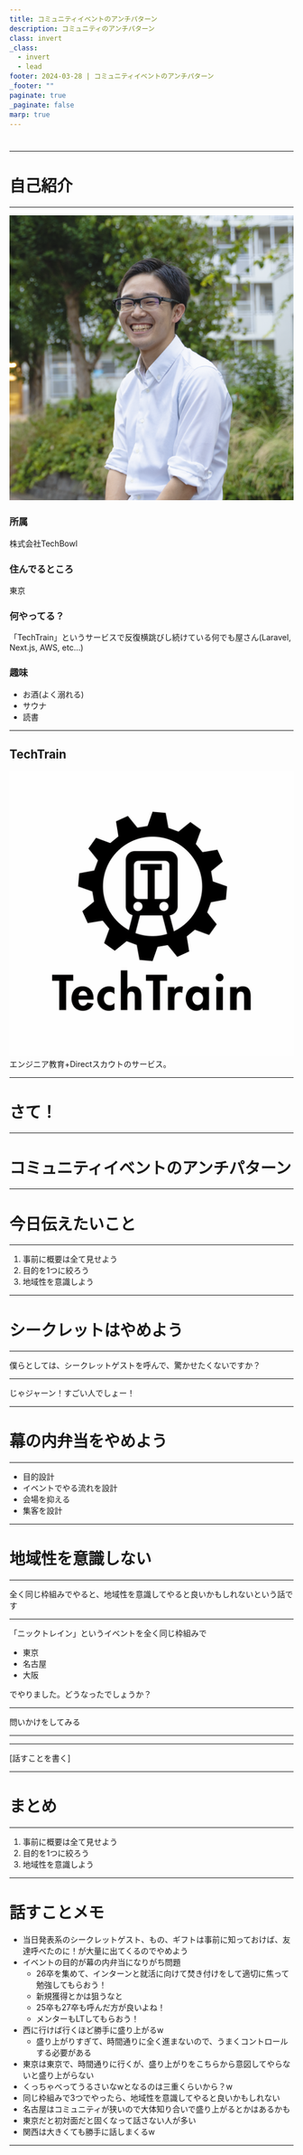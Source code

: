 ```yaml
---
title: コミュニティイベントのアンチパターン
description: コミュニティのアンチパターン
class: invert
_class:
  - invert
  - lead
footer: 2024-03-28 | コミュニティイベントのアンチパターン
_footer: ""
paginate: true
_paginate: false
marp: true
---
```


<!-- https://qiita.com/takeshisakuma/items/5a61e6eac123d28602fb -->
#

---

<!-- _class: lead -->
<!-- _footer: "" -->
<!-- _paginate: "" -->

# 自己紹介

---

![bg left:30% 80%](images/profile_up_minify.png)

### 所属

株式会社TechBowl

### 住んでるところ

東京

### 何やってる？

「TechTrain」というサービスで反復横跳びし続けている何でも屋さん(Laravel, Next.js, AWS, etc...)

### 趣味

 - お酒(よく溺れる)
 - サウナ
 - 読書

---

## TechTrain

![bg fit left:30% 80%](images/techtrain-logo.jpg)
エンジニア教育+Directスカウトのサービス。

---

# さて！

---

# コミュニティイベントのアンチパターン

---

# 今日伝えたいこと

---

1. 事前に概要は全て見せよう
2. 目的を1つに絞ろう
3. 地域性を意識しよう

---

# シークレットはやめよう

---

僕らとしては、シークレットゲストを呼んで、驚かせたくないですか？

---

じゃジャーン！すごい人でしょー！

---

# 幕の内弁当をやめよう

---

- 目的設計
- イベントでやる流れを設計
- 会場を抑える
- 集客を設計

---

# 地域性を意識しない

---

全く同じ枠組みでやると、地域性を意識してやると良いかもしれないという話です

---

「ニックトレイン」というイベントを全く同じ枠組みで

- 東京
- 名古屋
- 大阪

でやりました。どうなったでしょうか？

---

問いかけをしてみる

---



---

[話すことを書く]

---

# まとめ

---

1. 事前に概要は全て見せよう
2. 目的を1つに絞ろう
3. 地域性を意識しよう

---

# 話すことメモ

- 当日発表系のシークレットゲスト、もの、ギフトは事前に知っておけば、友達呼べたのに！が大量に出てくるのでやめよう
- イベントの目的が幕の内弁当になりがち問題
  - 26卒を集めて、インターンと就活に向けて焚き付けをして適切に焦って勉強してもらおう！
  - 新規獲得とかは狙うなと
  - 25卒も27卒も呼んだ方が良いよね！
  - メンターもLTしてもらおう！
- 西に行けば行くほど勝手に盛り上がるw
  - 盛り上がりすぎて、時間通りに全く進まないので、うまくコントロールする必要がある
- 東京は東京で、時間通りに行くが、盛り上がりをこちらから意図してやらないと盛り上がらない
- くっちゃべってうるさいなwとなるのは三重くらいから？w
- 同じ枠組みで3つでやったら、地域性を意識してやると良いかもしれない
- 名古屋はコミュニティが狭いので大体知り合いで盛り上がるとかはあるかも
- 東京だと初対面だと固くなって話さない人が多い
- 関西は大きくても勝手に話しまくるw

---
